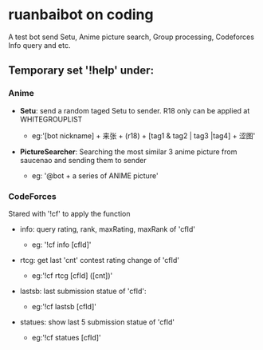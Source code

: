 # ruanbaibot on coding
A test bot send Setu, Anime picture search, Group processing, Codeforces Info query and etc. 


Temporary set '!help' under:
----

### Anime

* **Setu**: send a random taged Setu to sender. R18 only can be applied at WHITEGROUPLIST

	* eg:'[bot nickname] + 来张 + (r18) + [tag1 & tag2 | tag3 |tag4]  + 涩图'


* **PictureSearcher**: Searching the most similar 3 anime picture from saucenao and sending them to sender

	* eg: '@bot + a series of ANIME picture'


### CodeForces

Stared with '!cf' to apply the function


* info: query rating, rank, maxRating, maxRank of 'cfId'

	* eg: '!cf info [cfId]'


* rtcg: get last 'cnt' contest rating change of 'cfId'

	* eg:'!cf rtcg [cfId] ([cnt])'


* lastsb: last submission statue of 'cfId':

	* eg:'!cf lastsb [cfId]'


* statues: show last 5 submission statue of 'cfId'

	* eg:'!cf statues [cfId]'



